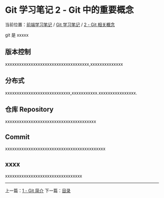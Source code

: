 # Git 学习笔记 2 - Git 中的重要概念

当前位置：[前端学习笔记](../index.md) / [Git 学习笔记](./index.md) / [2 - Git 相关概念](./git2.md)

git 是 xxxxx

## 版本控制

xxxxxxxxxxxxxxxxxxxxxxxxxxxxxxxxxxxx,xxxxxxxxxxxxxx

## 分布式

xxxxxxxxxxxxxxxxxxxxxxxxxxxx,xxxxxxxxxxx.xxxxxxxxxxxxxxxx.

## 仓库 Repository

xxxxxxxxxxxxxxxxxxxxxxxxxxxxxxxxxxxxxxx

## Commit

xxxxxxxxxxxxxxxxxxxxxxxxxxxxxxxxxxxxxxxxxxx

## xxxx

xxxxxxxxxxxxxxxxxxxxxxxxxxxxxxxxx

---
上一篇：[1 - Git 简介](./git1.md)
下一篇：[目录](./index.md)